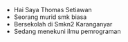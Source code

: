 - Hai Saya Thomas Setiawan
- Seorang murid smk biasa
- Bersekolah di Smkn2 Karanganyar
- Sedang menekuni ilmu pemrograman
